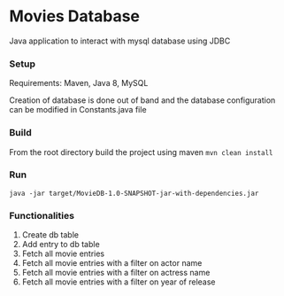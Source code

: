 # Movies Database
Java application to interact with mysql database using JDBC

### Setup
Requirements: Maven, Java 8, MySQL

Creation of database is done out of band and the database configuration can be modified in Constants.java file

### Build
From the root directory build the project using maven
```mvn clean install```

### Run
```java -jar target/MovieDB-1.0-SNAPSHOT-jar-with-dependencies.jar```

### Functionalities
1. Create db table
2. Add entry to db table
3. Fetch all movie entries
4. Fetch all movie entries with a filter on actor name
5. Fetch all movie entries with a filter on actress name
6. Fetch all movie entries with a filter on year of release
